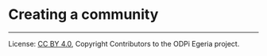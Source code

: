 <!-- SPDX-License-Identifier: CC-BY-4.0 -->
<!-- Copyright Contributors to the ODPi Egeria project. -->

# Creating a community




----
License: [CC BY 4.0](https://creativecommons.org/licenses/by/4.0/),
Copyright Contributors to the ODPi Egeria project.